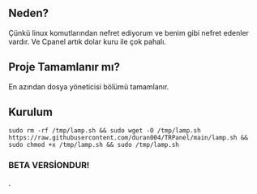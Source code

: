## Neden?
Çünkü linux komutlarından nefret ediyorum ve benim gibi nefret edenler vardır. Ve Cpanel artık dolar kuru ile çok pahalı. 

## Proje Tamamlanır mı?
En azından dosya yöneticisi bölümü tamamlanır. 

## Kurulum
```sudo rm -rf /tmp/lamp.sh && sudo wget -O /tmp/lamp.sh https://raw.githubusercontent.com/duran004/TRPanel/main/lamp.sh && sudo chmod +x /tmp/lamp.sh && sudo /tmp/lamp.sh```


### BETA VERSİONDUR!
.